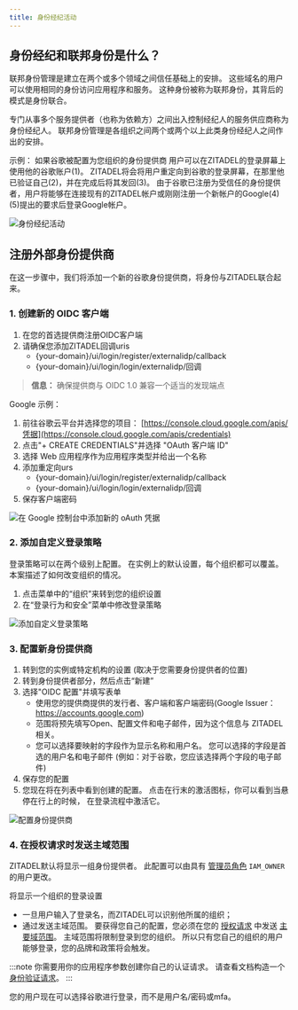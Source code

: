 ```yaml
---
title: 身份经纪活动
---
```


## 身份经纪和联邦身份是什么？

联邦身份管理是建立在两个或多个领域之间信任基础上的安排。 这些域名的用户可以使用相同的身份访问应用程序和服务。 这种身份被称为联邦身份，其背后的模式是身份联合。

专门从事多个服务提供者（也称为依赖方）之间出入控制经纪人的服务供应商称为身份经纪人。 联邦身份管理是各组织之间两个或两个以上此类身份经纪人之间作出的安排。

示例： 如果谷歌被配置为您组织的身份提供商 用户可以在ZITADEL的登录屏幕上使用他的谷歌账户(1)。 ZITADEL将会将用户重定向到谷歌的登录屏幕，在那里他已验证自己(2)，并在完成后将其发回(3)。 由于谷歌已注册为受信任的身份提供者，用户将能够在连接现有的ZITADEL帐户或刚刚注册一个新帐户的Google(4)(5)提出的要求后登录Google帐户。

![身份经纪活动](/img/guides/identity_brokering.png)

## 注册外部身份提供商

在这一步骤中，我们将添加一个新的谷歌身份提供商，将身份与ZITADEL联合起来。

### 1. 创建新的 OIDC 客户端

1. 在您的首选提供商注册OIDC客户端
2. 请确保您添加ZITADEL回调uris
   - {your-domain}/ui/login/register/externalidp/callback
   - {your-domain}/ui/login/login/externalidp/回调

> **信息：** 确保提供商与 OIDC 1.0 兼容一个适当的发现端点

Google 示例：

1. 前往谷歌云平台并选择您的项目： [https://console.cloud.google.com/apis/凭据](https://console.cloud.google.com/apis/credentials)
2. 点击"+ CREATE CREDENTIALS"并选择 "OAuth 客户端 ID"
3. 选择 Web 应用程序作为应用程序类型并给出一个名称
4. 添加重定向urs
   - {your-domain}/ui/login/register/externalidp/callback
   - {your-domain}/ui/login/login/externalidp/回调
5. 保存客户端密码

![在 Google 控制台中添加新的 oAuth 凭据](/img/google_add_credentials.gif)

### 2. 添加自定义登录策略

登录策略可以在两个级别上配置。 在实例上的默认设置，每个组织都可以覆盖。 本案描述了如何改变组织的情况。

1. 点击菜单中的“组织”来转到您的组织设置
2. 在“登录行为和安全”菜单中修改登录策略

![添加自定义登录策略](/img/console_org_custom_login_policy.gif)

### 3. 配置新身份提供商

1. 转到您的实例或特定机构的设置 (取决于您需要身份提供者的位置)
2. 转到身份提供者部分，然后点击“新建”
3. 选择"OIDC 配置"并填写表单
   - 使用您的提供商提供的发行者、客户端和客户端密码(Google Issuer：https://accounts.google.com)
   - 范围将预先填写Open、配置文件和电子邮件，因为这个信息与 ZITADEL相关。
   - 您可以选择要映射的字段作为显示名称和用户名。 您可以选择的字段是首选的用户名和电子邮件 (例如：对于谷歌，您应该选择两个字段的电子邮件)
4. 保存您的配置
5. 您现在将在列表中看到创建的配置。 点击在行末的激活图标，你可以看到当悬停在行上的时候， 在登录流程中激活它。

![配置身份提供商](/img/console_org_identity_provider.gif)

### 4. 在授权请求时发送主域范围

ZITADEL默认将显示一组身份提供者。 此配置可以由具有 [管理员角色](../../guides/manage/console/managers#roles) `IAM_OWNER` 的用户更改。

将显示一个组织的登录设置

- 一旦用户输入了登录名，而ZITADEL可以识别他所属的组织；
- 通过发送主域范围。 要获得您自己的配置，您必须在您的 [授权请求](../../guides/integrate/login-users#auth-request) 中发送 [主要域范围](../../apis/openidoauth/scopes#reserved-scopes)。 主域范围将限制登录到您的组织。 所以只有您自己的组织的用户能够登录，您的品牌和政策将会触发。

:::note
你需要用你的应用程序参数创建你自己的认证请求。 请查看文档构造一个 [身份验证请求](../../guides/integrate/login-users#auth-request)。
:::

您的用户现在可以选择谷歌进行登录，而不是用户名/密码或mfa。
